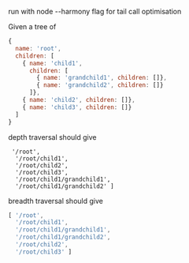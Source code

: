 run with node --harmony flag for tail call optimisation

Given a tree of

```javascript
{
  name: 'root',
  children: [
    { name: 'child1',
      children: [
        { name: 'grandchild1', children: []},
        { name: 'grandchild2', children: []}
      ]},
    { name: 'child2', children: []},
    { name: 'child3', children: []}
  ]
}
```

depth traversal should give 

```
 '/root',
  '/root/child1',
  '/root/child2',
  '/root/child3',
  '/root/child1/grandchild1',
  '/root/child1/grandchild2' ]
```

breadth traversal should give

```javascript
[ '/root',
  '/root/child1',
  '/root/child1/grandchild1',
  '/root/child1/grandchild2',
  '/root/child2',
  '/root/child3' ]

```

